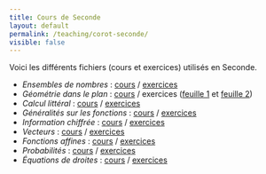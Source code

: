 ```yaml
---
title: Cours de Seconde
layout: default
permalink: /teaching/corot-seconde/
visible: false
---
```


Voici les différents fichiers (cours et exercices) utilisés en Seconde.

* *Ensembles de nombres* : [cours](cours-ens-nombres.pdf) /
  [exercices](exo-ens-nombres.pdf)
* *Géométrie dans le plan* : [cours](cours-géométrie-plan.pdf) / exercices ([feuille 1](exos-géométrie-plan0.pdf)
  et [feuille 2](exos-géométrie-plan.pdf))
* *Calcul littéral* : [cours](cours-calcul.pdf) /
  [exercices](exos-calcul.pdf)
* *Généralités sur les fonctions* : [cours](cours-generalites-fonctions.pdf) /
  [exercices](exos-generalites-fonctions.pdf)
* *Information chiffrée* : [cours](cours-information-chiffree.pdf) /
  [exercices](exos-information-chiffree.pdf)
* *Vecteurs* : [cours](cours-vecteurs.pdf) / [exercices](exos-vecteurs.pdf)
* *Fonctions affines* : [cours](cours-fonctions-affines.pdf) / [exercices](exos-fonctions-affines.pdf)
* *Probabilités* : [cours](cours-probas.pdf) / [exercices](exos-probas.pdf)
* *Équations de droites* : [cours](cours-equations-droites.pdf) / [exercices](exos-equations-droites.pdf)
